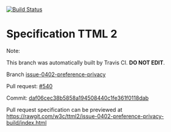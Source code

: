 [![Build Status](https://travis-ci.org/w3c/ttml2.svg?branch=issue-0402-preference-privacy)](https://travis-ci.org/w3c/ttml2)


# Specification TTML 2


Note:


This branch was automatically built by Travis CI. <b>DO NOT EDIT</b>.


 Branch [issue-0402-preference-privacy](https://github.com/w3c/ttml2/tree/issue-0402-preference-privacy)


 Pull request: [#540](https://github.com/w3c/ttml2/pull/540)


 Commit: [daf06cec38b5858a194508440c1fe361f0118dab](https://github.com/w3c/ttml2/commit/daf06cec38b5858a194508440c1fe361f0118dab)

Pull request specification can be previewed at https://rawgit.com/w3c/ttml2/issue-0402-preference-privacy-build/index.html



